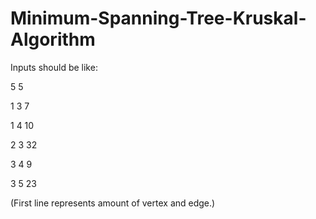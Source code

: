 # Minimum-Spanning-Tree-Kruskal-Algorithm

Inputs should be like: 

5 5

1 3 7 

1 4 10 

2 3 32 

3 4 9 

3 5 23 


(First line represents amount of vertex and edge.)
